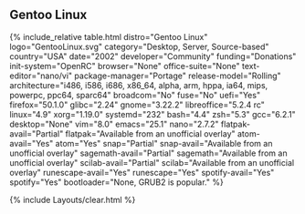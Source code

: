 ## Gentoo Linux
{% include_relative table.html distro="Gentoo Linux" logo="GentooLinux.svg" category="Desktop, Server, Source-based" country="USA" date="2002" developer="Community" funding="Donations" init-system="OpenRC" browser="None" office-suite="None" text-editor="nano/vi" package-manager="Portage" release-model="Rolling" architecture="i486, i586, i686, x86_64, alpha, arm, hppa, ia64, mips, powerpc, ppc64, sparc64" broadcom="No" fuse="No" uefi="Yes" firefox="50.1.0" glibc="2.24" gnome="3.22.2" libreoffice="5.2.4 rc" linux="4.9" xorg="1.19.0" systemd="232" bash="4.4" zsh="5.3" gcc="6.2.1" desktop="None" vim="8.0" emacs="25.1" nano="2.7.2" flatpak-avail="Partial" flatpak="Available from an unofficial overlay" atom-avail="Yes" atom="Yes" snap="Partial" snap-avail="Available from an unofficial overlay" sagemath-avail="Partial" sagemath="Available from an unofficial overlay" scilab-avail="Partial" scilab="Available from an unofficial overlay" runescape-avail="Yes" runescape="Yes" spotify-avail="Yes" spotify="Yes" bootloader="None, GRUB2 is popular." %}

{% include Layouts/clear.html %}
